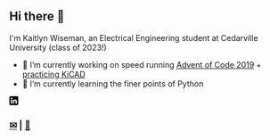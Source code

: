 ## Hi there 👋

I'm Kaitlyn Wiseman, an Electrical Engineering student at Cedarville University (class of 2023!)

- 🔭 I’m currently working on speed running [Advent of Code 2019](https://github.com/wisemankaitlyn/AOC2019) + [practicing KiCAD](https://github.com/wisemankaitlyn/ECDI-KiCAD-Practice)
- 🌱 I’m currently learning the finer points of Python

<!--[![email][2]][1] -->
[![linkedin][3]][4]

### [✉](mailto:kaitlynwiseman@cedarville.edu)  |  [💼](https://www.linkedin.com/in/kaitlyn-wiseman/)

[1]: mailto:kaitlynwiseman@cedarville.edu
[2]: https://raw.githubusercontent.com/wisemankaitlyn/wisemankaitlyn/main/images/email.png
[3]: https://raw.githubusercontent.com/wisemankaitlyn/wisemankaitlyn/main/images/linkedin.png
[4]: https://www.linkedin.com/in/kaitlyn-wiseman/
